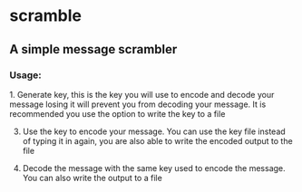 # scramble
<h2>A simple message scrambler</h2>

<h3> Usage: </h3>
1. Generate key, this is the key you will use to encode and decode your message losing it will prevent you from decoding your message. It is recommended you use the option to write the key to a file

3. Use the key to encode your message. You can use the key file instead of typing it in again, you are also able to write the encoded output to the file

4. Decode the message with the same key used to encode the message. You can also write the output to a file
